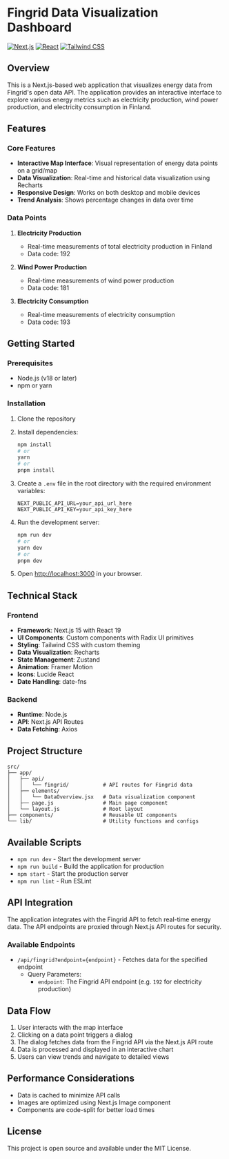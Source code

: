 # Fingrid Data Visualization Dashboard

[![Next.js](https://img.shields.io/badge/Next.js-000000?style=for-the-badge&logo=nextdotjs&logoColor=white)](https://nextjs.org/)
[![React](https://img.shields.io/badge/React-20232A?style=for-the-badge&logo=react&logoColor=61DAFB)](https://reactjs.org/)
[![Tailwind CSS](https://img.shields.io/badge/Tailwind_CSS-38B2AC?style=for-the-badge&logo=tailwind-css&logoColor=white)](https://tailwindcss.com/)

## Overview

This is a Next.js-based web application that visualizes energy data from Fingrid's open data API. The application provides an interactive interface to explore various energy metrics such as electricity production, wind power production, and electricity consumption in Finland.

## Features

### Core Features
- **Interactive Map Interface**: Visual representation of energy data points on a grid/map
- **Data Visualization**: Real-time and historical data visualization using Recharts
- **Responsive Design**: Works on both desktop and mobile devices
- **Trend Analysis**: Shows percentage changes in data over time

### Data Points
1. **Electricity Production**
   - Real-time measurements of total electricity production in Finland
   - Data code: 192

2. **Wind Power Production**
   - Real-time measurements of wind power production
   - Data code: 181

3. **Electricity Consumption**
   - Real-time measurements of electricity consumption
   - Data code: 193

## Getting Started

### Prerequisites
- Node.js (v18 or later)
- npm or yarn

### Installation

1. Clone the repository
2. Install dependencies:
   ```bash
   npm install
   # or
   yarn
   # or
   pnpm install
   ```

3. Create a `.env` file in the root directory with the required environment variables:
   ```
   NEXT_PUBLIC_API_URL=your_api_url_here
   NEXT_PUBLIC_API_KEY=your_api_key_here
   ```

4. Run the development server:
   ```bash
   npm run dev
   # or
   yarn dev
   # or
   pnpm dev
   ```

5. Open [http://localhost:3000](http://localhost:3000) in your browser.

## Technical Stack

### Frontend
- **Framework**: Next.js 15 with React 19
- **UI Components**: Custom components with Radix UI primitives
- **Styling**: Tailwind CSS with custom theming
- **Data Visualization**: Recharts
- **State Management**: Zustand
- **Animation**: Framer Motion
- **Icons**: Lucide React
- **Date Handling**: date-fns

### Backend
- **Runtime**: Node.js
- **API**: Next.js API Routes
- **Data Fetching**: Axios

## Project Structure

```
src/
├── app/
│   ├── api/
│   │   └── fingrid/           # API routes for Fingrid data
│   ├── elements/
│   │   └── DataOverview.jsx   # Data visualization component
│   ├── page.js                # Main page component
│   └── layout.js              # Root layout
├── components/                # Reusable UI components
└── lib/                       # Utility functions and configs
```

## Available Scripts

- `npm run dev` - Start the development server
- `npm run build` - Build the application for production
- `npm start` - Start the production server
- `npm run lint` - Run ESLint

## API Integration

The application integrates with the Fingrid API to fetch real-time energy data. The API endpoints are proxied through Next.js API routes for security.

### Available Endpoints

- `/api/fingrid?endpoint={endpoint}` - Fetches data for the specified endpoint
  - Query Parameters:
    - `endpoint`: The Fingrid API endpoint (e.g. `192` for electricity production)

## Data Flow

1. User interacts with the map interface
2. Clicking on a data point triggers a dialog
3. The dialog fetches data from the Fingrid API via the Next.js API route
4. Data is processed and displayed in an interactive chart
5. Users can view trends and navigate to detailed views

## Performance Considerations

- Data is cached to minimize API calls
- Images are optimized using Next.js Image component
- Components are code-split for better load times

## License

This project is open source and available under the MIT License.
